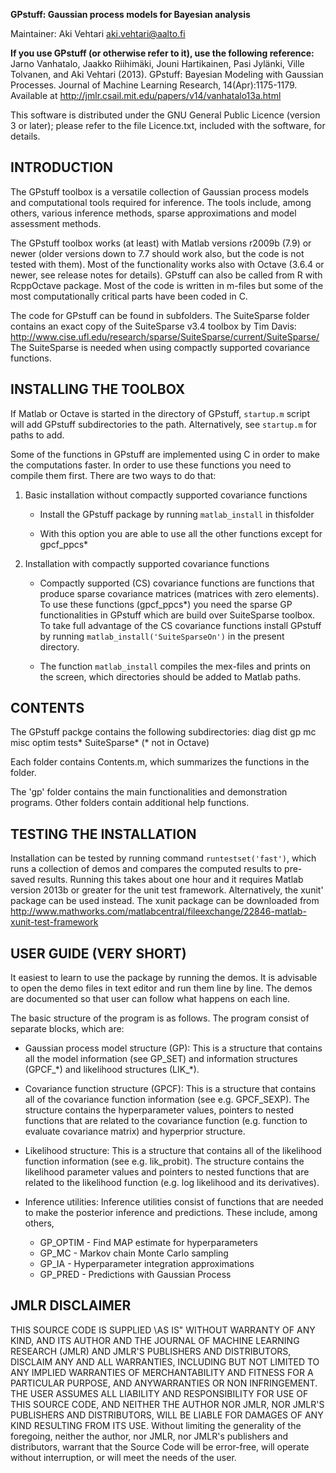 **GPstuff: Gaussian process models for Bayesian analysis**

Maintainer: Aki Vehtari <aki.vehtari@aalto.fi>

**If you use GPstuff (or otherwise refer to it), use the following reference:**
  Jarno Vanhatalo, Jaakko Riihimäki, Jouni Hartikainen, Pasi Jylänki,
  Ville Tolvanen, and Aki Vehtari (2013). GPstuff: Bayesian Modeling
  with Gaussian Processes. Journal of Machine Learning Research,
  14(Apr):1175-1179. 
  Available at http://jmlr.csail.mit.edu/papers/v14/vanhatalo13a.html

This software is distributed under the GNU General Public Licence
(version 3 or later); please refer to the file Licence.txt,
included with the software, for details.

INTRODUCTION
---------------

The GPstuff toolbox is a versatile collection of Gaussian process
models and computational tools required for inference. The tools
include, among others, various inference methods, sparse
approximations and model assessment methods.

The GPstuff toolbox works (at least) with Matlab versions r2009b
(7.9) or newer (older versions down to 7.7 should work also, but the
code is not tested with them). Most of the functionality works also
with Octave (3.6.4 or newer, see release notes for details). GPstuff
can also be called from R with RcppOctave package. Most of the code
is written in m-files but some of the most computationally critical
parts have been coded in C.

The code for GPstuff can be found in subfolders. The SuiteSparse
folder contains an exact copy of the SuiteSparse v3.4 toolbox by Tim
Davis: http://www.cise.ufl.edu/research/sparse/SuiteSparse/current/SuiteSparse/
The SuiteSparse is needed when using compactly supported covariance
functions.

INSTALLING THE TOOLBOX
----------------------

If Matlab or Octave is started in the  directory of GPstuff,
`startup.m` script will add GPstuff subdirectories to the
path. Alternatively, see `startup.m` for paths to add.

Some of the functions in GPstuff are implemented using C in order to
make the computations faster. In order to use these functions you
need to compile them first. There are two ways to do that:

1) Basic installation without compactly supported covariance functions

   * Install the GPstuff package by running `matlab_install` in thisfolder

   * With this option you are able to use all the other functions
     except for gpcf_ppcs*


2) Installation with compactly supported covariance functions
  
   * Compactly supported (CS) covariance functions are functions that
     produce sparse covariance matrices (matrices with zero elements). To
     use these functions (gpcf_ppcs*) you need the sparse GP
     functionalities in GPstuff which are build over SuiteSparse
     toolbox. To take full advantage of the CS covariance functions
     install GPstuff by running `matlab_install('SuiteSparseOn')` in the
     present directory.

   * The function `matlab_install` compiles the mex-files and prints on
     the screen, which directories should be added to Matlab paths. 
    
CONTENTS
--------
   
The GPstuff packge contains the following subdirectories:
diag  dist  gp  mc  misc  optim  tests*  SuiteSparse*
(* not in Octave)

Each folder contains Contents.m, which summarizes the functions
in the folder. 

The 'gp' folder contains the main functionalities and demonstration
programs. Other folders contain additional help functions.

TESTING THE INSTALLATION
------------------------

Installation can be tested by running command `runtestset('fast')`, which
runs a collection of demos and compares the computed results to pre-saved
results. Running this takes about one hour and it requires Matlab version
2013b or greater for the unit test framework. Alternatively, the
xunit' package can be used instead. The xunit package can be downloaded
from
http://www.mathworks.com/matlabcentral/fileexchange/22846-matlab-xunit-test-framework

USER GUIDE (VERY SHORT)
-----------------------

It easiest to learn to use the package by running the demos. It is
advisable to open the demo files in text editor and run them line
by line. The demos are documented so that user can follow what
happens on each line.

The basic structure of the program is as follows. The program
consist of separate blocks, which are:

 - Gaussian process model structure (GP):
   This is a structure that contains all the model information (see
   GP_SET) and information structures (GPCF_\*) and likelihood
   structures (LIK_\*).

 - Covariance function structure (GPCF):
   This is a structure that contains all of the covariance function
   information (see e.g. GPCF_SEXP). The structure contains the
   hyperparameter values, pointers to nested functions that are
   related to the covariance function (e.g. function to evaluate
   covariance matrix) and hyperprior structure.

 - Likelihood structure:
   This is a structure that contains all of the likelihood function
   information (see e.g. lik_probit). The structure contains the
   likelihood parameter values and pointers to nested functions that
   are related to the likelihood function (e.g. log likelihood and its
   derivatives).

 - Inference utilities:
   Inference utilities consist of functions that are needed to make
   the posterior inference and predictions. These include, among
   others,
    - GP_OPTIM - Find MAP estimate for hyperparameters
    - GP_MC - Markov chain Monte Carlo sampling
    - GP_IA - Hyperparameter integration approximations
    - GP_PRED - Predictions with Gaussian Process

JMLR DISCLAIMER
---------------

   THIS SOURCE CODE IS SUPPLIED \AS IS" WITHOUT WARRANTY OF ANY KIND, AND
   ITS AUTHOR AND THE JOURNAL OF MACHINE LEARNING RESEARCH (JMLR) AND
   JMLR'S PUBLISHERS AND DISTRIBUTORS, DISCLAIM ANY AND ALL WARRANTIES,
   INCLUDING BUT NOT LIMITED TO ANY IMPLIED WARRANTIES OF MERCHANTABILITY
   AND FITNESS FOR A PARTICULAR PURPOSE, AND ANYWARRANTIES OR NON
   INFRINGEMENT. THE USER ASSUMES ALL LIABILITY AND RESPONSIBILITY FOR
   USE OF THIS SOURCE CODE, AND NEITHER THE AUTHOR NOR JMLR, NOR JMLR'S
   PUBLISHERS AND DISTRIBUTORS, WILL BE LIABLE FOR DAMAGES OF ANY KIND
   RESULTING FROM ITS USE. Without limiting the generality of the
   foregoing, neither the author, nor JMLR, nor JMLR's publishers and
   distributors, warrant that the Source Code will be error-free, will
   operate without interruption, or will meet the needs of the user.

